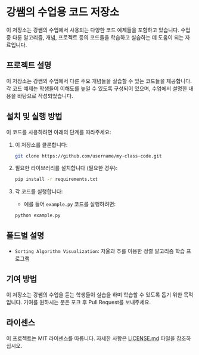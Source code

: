 # 강쌤의 수업용 코드 저장소

이 저장소는 강쌤의 수업에서 사용되는 다양한 코드 예제들을 포함하고 있습니다. 수업 중 다룬 알고리즘, 개념, 프로젝트 등의 코드들을 학습하고 실습하는 데 도움이 되는 자료입니다.

## 프로젝트 설명

이 저장소는 강쌤의 수업에서 다룬 주요 개념들을 실습할 수 있는 코드들을 제공합니다. 각 코드 예제는 학생들이 이해도를 높일 수 있도록 구성되어 있으며, 수업에서 설명한 내용을 바탕으로 작성되었습니다.

## 설치 및 실행 방법

이 코드를 사용하려면 아래의 단계를 따라주세요:

1. 이 저장소를 클론합니다:
   ```bash
   git clone https://github.com/username/my-class-code.git
   ```

2. 필요한 라이브러리를 설치합니다 (필요한 경우):
   ```bash
   pip install -r requirements.txt
   ```

3. 각 코드를 실행합니다:
   - 예를 들어 `example.py` 코드를 실행하려면:
   ```bash
   python example.py
   ```

## 폴드별 설명

- `Sorting Algorithm Visualization`: 저울과 추를 이용한 정렬 알고리즘 학습 프로그램

## 기여 방법

이 저장소는 강쌤의 수업을 듣는 학생들이 실습을 하며 학습할 수 있도록 돕기 위한 목적입니다. 기여를 원하시는 분은 포크 후 Pull Request를 보내주세요.

## 라이센스

이 프로젝트는 MIT 라이센스를 따릅니다. 자세한 사항은 [LICENSE.md](LICENSE.md) 파일을 참조하십시오.
